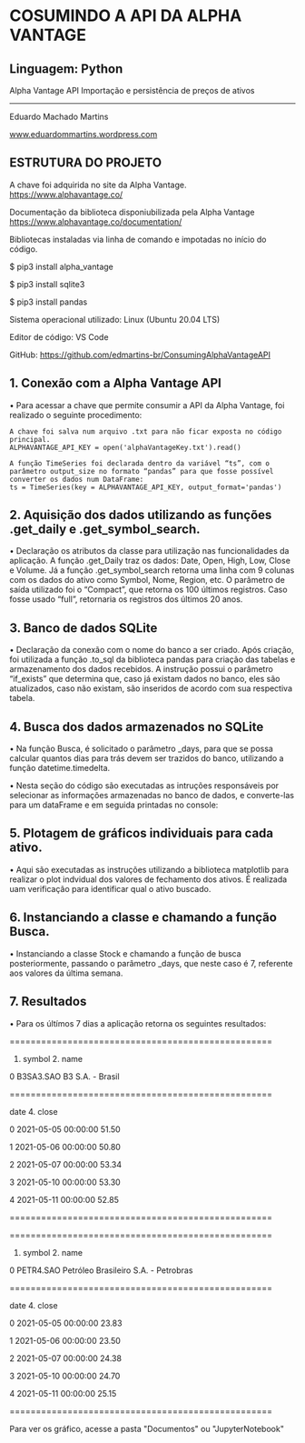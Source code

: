 # COSUMINDO A API DA ALPHA VANTAGE
## Linguagem: Python

Alpha Vantage API
Importação e persistência de preços de ativos
________________________________________________
Eduardo Machado Martins

www.eduardommartins.wordpress.com

## ESTRUTURA DO PROJETO

A chave foi adquirida no site da Alpha Vantage.
https://www.alphavantage.co/

Documentação da biblioteca disponiubilizada pela Alpha Vantage
https://www.alphavantage.co/documentation/

Bibliotecas instaladas via linha de comando e impotadas no início do código.

$ pip3 install alpha_vantage

$ pip3 install sqlite3

$ pip3 install pandas

Sistema operacional utilizado: Linux (Ubuntu 20.04 LTS)

Editor de código: VS Code

GitHub: https://github.com/edmartins-br/ConsumingAlphaVantageAPI


## 1. Conexão com a Alpha Vantage API

•	Para acessar a chave que permite consumir a API da Alpha Vantage, foi realizado o seguinte procedimento:
	
	A chave foi salva num arquivo .txt para não ficar exposta no código 	principal.
	ALPHAVANTAGE_API_KEY = open('alphaVantageKey.txt').read()
	
	A função TimeSeries foi declarada dentro da variável “ts”, com o 	parâmetro output_size no formato “pandas” para que fosse possível 	converter os dados num DataFrame:
	ts = TimeSeries(key = ALPHAVANTAGE_API_KEY, output_format='pandas')


## 2. Aquisição dos dados utilizando as funções .get_daily e .get_symbol_search.

•	Declaração os atributos da classe para utilização nas funcionalidades da aplicação. A função .get_Daily traz os dados: Date, Open, High, Low, Close e Volume. Já a função .get_symbol_search retorna uma linha com 9 colunas com os dados do ativo como Symbol, Nome, Region, etc. O parãmetro de saída utilizado foi o “Compact”, que retorna os 100 últimos registros. Caso fosse usado “full”, retornaria os registros dos últimos 20 anos.

## 3. Banco de dados SQLite

•	Declaração da conexão com o nome do banco a ser criado. Após criação, foi utilizada a função .to_sql da biblioteca pandas para criação das tabelas e armazenamento dos dados recebidos. A instrução possui o parâmetro “if_exists” que determina que, caso já existam dados no banco, eles são atualizados, caso não existam, são inseridos de acordo com sua respectiva tabela.


## 4. Busca dos dados armazenados no SQLite

•	Na função Busca, é solicitado o parâmetro _days, para que se possa calcular quantos dias para trás devem ser trazidos do banco, utilizando a função datetime.timedelta.

•	Nesta seção do código são executadas as intruções responsáveis por selecionar as informações armazenadas no banco de dados, e converte-las para um dataFrame e em seguida printadas no console:


## 5. Plotagem de gráficos individuais para cada ativo.

•	Aqui são executadas as instruções utilizando a biblioteca matplotlib para realizar o plot indvidual dos valores de fechamento dos ativos. É realizada uam verificação para identificar qual o ativo buscado.


## 6. Instanciando a classe e chamando a função Busca.

•	Instanciando a classe Stock e chamando a função de busca posteriormente, passando o parâmetro _days, que neste caso é 7, referente aos valores da última semana.

## 7. Resultados

•	Para os últímos 7 dias a aplicação retorna os seguintes resultados:

==================================================

   1. symbol  2. name
   
0  B3SA3.SAO  B3 S.A. - Brasil

==================================================

   date  		   4. close
		  
0  2021-05-05 00:00:00     51.50

1  2021-05-06 00:00:00     50.80

2  2021-05-07 00:00:00     53.34

3  2021-05-10 00:00:00     53.30

4  2021-05-11 00:00:00     52.85

==================================================


==================================================

   1. symbol  2. name
   
0  PETR4.SAO  Petróleo Brasileiro S.A. - Petrobras

==================================================

   date 		   4. close
		  
0  2021-05-05 00:00:00     23.83

1  2021-05-06 00:00:00     23.50

2  2021-05-07 00:00:00     24.38

3  2021-05-10 00:00:00     24.70

4  2021-05-11 00:00:00     25.15

==================================================


Para ver os gráfico, acesse a pasta "Documentos" ou "JupyterNotebook"



